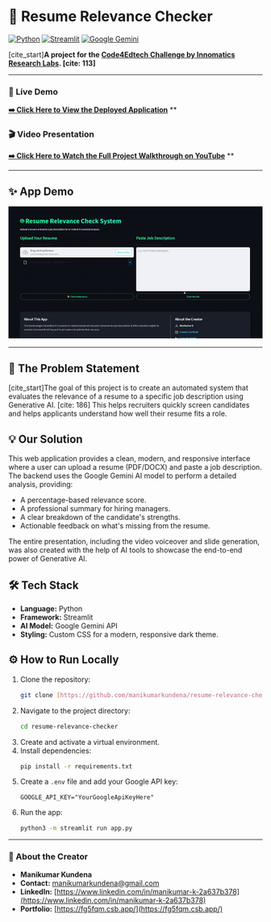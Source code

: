 # 🤖 Resume Relevance Checker

[![Python](https://img.shields.io/badge/Python-3.12-blue?style=for-the-badge&logo=python)](https://www.python.org/)
[![Streamlit](https://img.shields.io/badge/Streamlit-1.49-red?style=for-the-badge&logo=streamlit)](https://streamlit.io)
[![Google Gemini](https://img.shields.io/badge/Google%20Gemini-AI%20Powered-green?style=for-the-badge&logo=google)](https://ai.google.dev/)

[cite_start]**A project for the [Code4Edtech Challenge by Innomatics Research Labs](https://innomatics.in/). [cite: 113]**

---

### 🚀 Live Demo
**[➡️ Click Here to View the Deployed Application](https://your-streamlit-app-url.streamlit.app/)**
**

### 🎬 Video Presentation
**[➡️ Click Here to Watch the Full Project Walkthrough on YouTube](https://your-youtube-video-link)**
**

---

## ✨ App Demo
![App Demo GIF](https://github.com/manikumarkundena/resume-relevance-checker/blob/main/hackathon_demo.gif?raw=true)

---

## 🎯 The Problem Statement
[cite_start]The goal of this project is to create an automated system that evaluates the relevance of a resume to a specific job description using Generative AI. [cite: 186] This helps recruiters quickly screen candidates and helps applicants understand how well their resume fits a role.

## 💡 Our Solution
This web application provides a clean, modern, and responsive interface where a user can upload a resume (PDF/DOCX) and paste a job description. The backend uses the Google Gemini AI model to perform a detailed analysis, providing:
-   A percentage-based relevance score.
-   A professional summary for hiring managers.
-   A clear breakdown of the candidate's strengths.
-   Actionable feedback on what's missing from the resume.

The entire presentation, including the video voiceover and slide generation, was also created with the help of AI tools to showcase the end-to-end power of Generative AI.

## 🛠️ Tech Stack
* **Language:** Python
* **Framework:** Streamlit
* **AI Model:** Google Gemini API
* **Styling:** Custom CSS for a modern, responsive dark theme.

## ⚙️ How to Run Locally
1.  Clone the repository:
    ```bash
    git clone [https://github.com/manikumarkundena/resume-relevance-checker.git](https://github.com/manikumarkundena/resume-relevance-checker.git)
    ```
2.  Navigate to the project directory:
    ```bash
    cd resume-relevance-checker
    ```
3.  Create and activate a virtual environment.
4.  Install dependencies:
    ```bash
    pip install -r requirements.txt
    ```
5.  Create a `.env` file and add your Google API key:
    ```
    GOOGLE_API_KEY="YourGoogleApiKeyHere"
    ```
6.  Run the app:
    ```bash
    python3 -m streamlit run app.py
    ```

---
### 👤 About the Creator
* **Manikumar Kundena**
* **Contact:** [manikumarkundena@gmail.com](mailto:manikumarkundena@gmail.com)
* **LinkedIn:** [https://www.linkedin.com/in/manikumar-k-2a637b378](https://www.linkedin.com/in/manikumar-k-2a637b378)
* **Portfolio:** [https://fg5fqm.csb.app/](https://fg5fqm.csb.app/)
